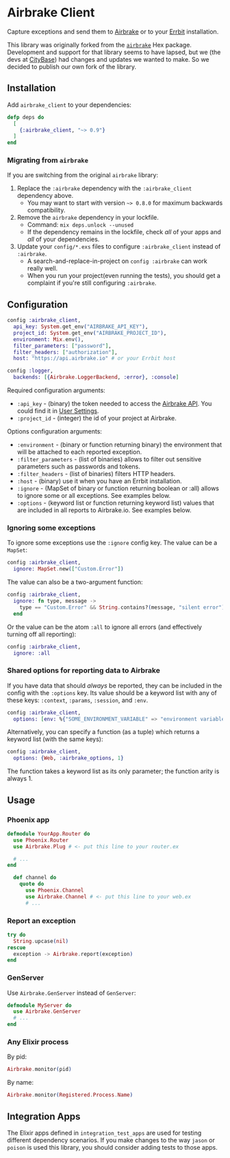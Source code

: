 # Airbrake Client

Capture exceptions and send them to [Airbrake](http://airbrake.io) or to
your [Errbit](http://errbit.com/) installation.

This library was originally forked from the
[`airbrake`](https://hex.pm/packages/airbrake) Hex package.  Development and
support for that library seems to have lapsed, but we (the devs at
[CityBase](https://thecitybase.com/)) had changes and updates we wanted to make.
So we decided to publish our own fork of the library.

## Installation

Add `airbrake_client` to your dependencies:

```elixir
defp deps do
  [
    {:airbrake_client, "~> 0.9"}
  ]
end
```

### Migrating from `airbrake`

If you are switching from the original `airbrake` library:

1. Replace the `:airbrake` dependency with the `:airbrake_client` dependency
   above.
    * You may want to start with version `~> 0.8.0` for maximum backwards
      compatibility.
1. Remove the `airbrake` dependency in your lockfile.
    * Command: `mix deps.unlock --unused`
    * If the dependency remains in the lockfile, check _all_ of your apps and
      _all_ of your dependencies.
1. Update your `config/*.exs` files to configure `:airbrake_client` instead of
   `:airbrake`.
    * A search-and-replace-in-project on `config :airbrake` can work really well.
    * When you run your project(even running the tests), you should get a
      complaint if you're still configuring `:airbrake`.

## Configuration

```elixir
config :airbrake_client,
  api_key: System.get_env("AIRBRAKE_API_KEY"),
  project_id: System.get_env("AIRBRAKE_PROJECT_ID"),
  environment: Mix.env(),
  filter_parameters: ["password"],
  filter_headers: ["authorization"],
  host: "https://api.airbrake.io" # or your Errbit host

config :logger,
  backends: [{Airbrake.LoggerBackend, :error}, :console]
```

Required configuration arguments:

  * `:api_key` - (binary) the token needed to access the [Airbrake
    API](https://airbrake.io/docs/api/). You could find it in [User
    Settings](https://airbrake.io/users/edit).
  * `:project_id` - (integer) the id of your project at Airbrake.

Options configuration arguments:

  * `:environment` - (binary or function returning binary) the environment that
    will be attached to each reported exception.
  * `:filter_parameters` - (list of binaries) allows to filter out sensitive
    parameters such as passwords and tokens.
  * `:filter_headers` - (list of binaries) filters HTTP headers.
  * `:host` - (binary) use it when you have an Errbit installation.
  * `:ignore` - (MapSet of binary or function returning boolean or :all) allows
    to ignore some or all exceptions.  See examples below.
  * `:options` - (keyword list or function returning keyword list) values that
    are included in all reports to Airbrake.io.  See examples below.

### Ignoring some exceptions

To ignore some exceptions use the `:ignore` config key.  The value can be a
`MapSet`:

```elixir
config :airbrake_client,
  ignore: MapSet.new(["Custom.Error"])
```

The value can also be a two-argument function:

```elixir
config :airbrake_client,
  ignore: fn type, message ->
    type == "Custom.Error" && String.contains?(message, "silent error")
  end
```

Or the value can be the atom `:all` to ignore all errors (and effectively
turning off all reporting):

```elixir
config :airbrake_client,
  ignore: :all
```

### Shared options for reporting data to Airbrake

If you have data that should _always_ be reported, they can be included in the
config with the `:options` key.  Its value should be a keyword list with any of
these keys: `:context`, `:params`, `:session`, and `:env`.

```elixir
config :airbrake_client,
  options: [env: %{"SOME_ENVIRONMENT_VARIABLE" => "environment variable"}]
```

Alternatively, you can specify a function (as a tuple) which returns a keyword
list (with the same keys):

```elixir
config :airbrake_client,
  options: {Web, :airbrake_options, 1}
```

The function takes a keyword list as its only parameter; the function arity is
always 1.

## Usage

### Phoenix app

```elixir
defmodule YourApp.Router do
  use Phoenix.Router
  use Airbrake.Plug # <- put this line to your router.ex

  # ...
end
```

```elixir
  def channel do
    quote do
      use Phoenix.Channel
      use Airbrake.Channel # <- put this line to your web.ex
      # ...
```

### Report an exception

```elixir
try do
  String.upcase(nil)
rescue
  exception -> Airbrake.report(exception)
end
```

### GenServer

Use `Airbrake.GenServer` instead of `GenServer`:

```elixir
defmodule MyServer do
  use Airbrake.GenServer
  # ...
end
```

### Any Elixir process

By pid:

```elixir
Airbrake.monitor(pid)
```

By name:

```elixir
Airbrake.monitor(Registered.Process.Name)
```

## Integration Apps

The Elixir apps defined in `integration_test_apps` are used for testing
different dependency scenarios.  If you make changes to the way `jason` or
`poison` is used this library, you should consider adding tests to those apps.
